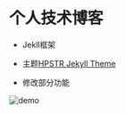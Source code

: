 # 个人技术博客

- Jekll框架
- 主题[HPSTR Jekyll Theme](https://github.com/mmistakes/hpstr-jekyll-theme)

- 修改部分功能

![demo](./demo.png)


